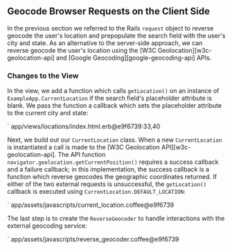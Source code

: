 ## Geocode Browser Requests on the Client Side

In the previous section we referred to the Rails `request` object to reverse
geocode the user's location and prepopulate the search field with the user's
city and state. As an alternative to the server-side approach, we can reverse
geocode the user's location using the [W3C Geolocation][w3c-geolocation-api]
and [Google Geocoding][google-geocoding-api] APIs.

### Changes to the View

In the view, we add a function which calls `getLocation()` on an instance of
`ExampleApp.CurrentLocation` if the search field's placeholder attribute is blank.
We pass the function a callback which sets the placeholder attribute to the
current city and state:

` app/views/locations/index.html.erb@e9f6739:33,40

Next, we build out our `CurrentLocation` class. When a new `CurrentLocation`
is instantiated a call is made to the [W3C Geolocation
API][w3c-geolocation-api]. The API function
`navigator.geolocation.getCurrentPosition()` requires a success callback and a
failure callback; in this implementation, the success callback is a function
which reverse geocodes the geographic coordinates returned. If either of the
two external requests is unsuccessful, the `getLocation()` callback is
executed using `CurrentLocation.DEFAULT_LOCATION`:

` app/assets/javascripts/current_location.coffee@e9f6739

The last step is to create the `ReverseGeocoder` to handle interactions with
the external geocoding service:

` app/assets/javascripts/reverse_geocoder.coffee@e9f6739
